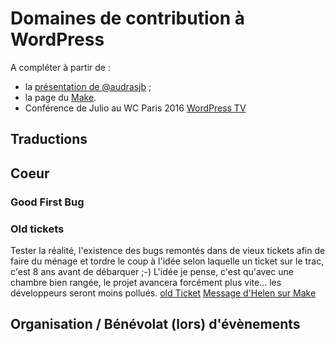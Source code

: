 # Domaines de contribution à WordPress

A compléter à partir de :

- la [présentation de @audrasjb](https://2019.paris.wordcamp.org/2018/11/21/atelier-contribuer-a-wordpress/) ;
- la page du [Make](https://make.wordpress.org).
- Conférence de Julio au WC Paris 2016 [WordPress TV](https://wordpress.tv/2016/05/14/julio-potier-pourquoi-et-comment-contribuer-au-projet-wordpress/)

## Traductions

## Coeur
### Good First Bug
### Old tickets
Tester la réalité, l'existence des bugs remontés dans de vieux tickets afin de faire du ménage et tordre le coup à l'idée selon laquelle un ticket sur le trac, c'est 8 ans avant de débarquer ;-)
L'idée je pense, c'est qu'avec une chambre bien rangée, le projet avancera forcément plus vite... les développeurs seront moins pollués.
[old Ticket](https://core.trac.wordpress.org/tickets/ancient)
[Message d'Helen sur Make](https://wordpress.slack.com/archives/C02RQBWTW/p1544376499439600)

## Organisation / Bénévolat (lors) d'évènements
